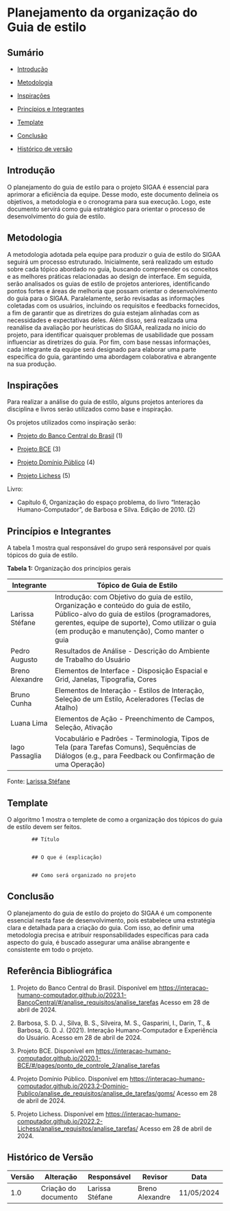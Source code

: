 # Planejamento da organização do Guia de estilo


## Sumário

* [Introdução](#Introdução)

* [Metodologia](#Metodologia)

* [Inspirações](#Inspirações)

* [Princípios e Integrantes](#Princípios-e-Integrantes)

* [Template](#Template)

* [Conclusão](#Conclusão)

* [Histórico de versão](#Histórico-de-versão)


## Introdução


O planejamento do guia de estilo para o projeto SIGAA é essencial para aprimorar a eficiência da equipe. Desse modo, este documento delineia os objetivos, a metodologia e o cronograma para sua execução. Logo, este documento servirá como guia estratégico para orientar o processo de desenvolvimento do guia de estilo.


## Metodologia


A metodologia adotada pela equipe para produzir o guia de estilo do SIGAA seguirá um processo estruturado. Inicialmente, será realizado um estudo sobre cada tópico abordado no guia, buscando compreender os conceitos e as melhores práticas relacionadas ao design de interface. Em seguida, serão analisados os guias de estilo de projetos anteriores, identificando pontos fortes e áreas de melhoria que possam orientar o desenvolvimento do guia para o SIGAA. Paralelamente, serão revisadas as informações coletadas com os usuários, incluindo os requisitos e feedbacks fornecidos, a fim de garantir que as diretrizes do guia estejam alinhadas com as necessidades e expectativas deles. Além disso, será realizada uma reanálise da avaliação por heurísticas do SIGAA, realizada no início do projeto, para identificar quaisquer problemas de usabilidade que possam influenciar as diretrizes do guia. Por fim, com base nessas informações, cada integrante da equipe será designado para elaborar uma parte específica do guia, garantindo uma abordagem colaborativa e abrangente na sua produção.


## Inspirações


Para realizar a análise do guia de estilo, alguns projetos anteriores da disciplina e livros serão utilizados como base e inspiração.


Os projetos utilizados como inspiração serão:


- [Projeto do Banco Central do Brasil](https://interacao-humano-computador.github.io/2023.1-BancoCentral/#/analise_requisitos/analise_tarefas) (1)

- [Projeto BCE](https://interacao-humano-computador.github.io/2020.1-BCE/#/pages/ponto_de_controle_2/analise_tarefas) (3)

- [Projeto Domínio Público](https://interacao-humano-computador.github.io/2023.2-Dominio-Publico/analise_de_requisitos/analise_de_tarefas/goms/) (4)

- [Projeto Lichess](https://interacao-humano-computador.github.io/2022.2-Lichess/analise_requisitos/analise_tarefas/) (5)


Livro:

- Capítulo 6, Organização do espaço problema, do livro “Interação Humano-Computador”, de Barbosa e Silva. Edição de 2010. (2)



## Princípios e Integrantes


A tabela 1 mostra qual responsável do grupo será responsável por quais tópicos do guia de estilo.


**Tabela 1:** Organização dos princípios gerais


| Integrante | Tópico de Guia de Estilo |
|-----------------|---------------------------------------------------|
| Larissa Stéfane | Introdução: com Objetivo do guia de estilo, Organização e conteúdo do guia de estilo, Público-alvo do guia de estilos (programadores, gerentes, equipe de suporte), Como utilizar o guia (em produção e manutenção), Como manter o guia |
| Pedro Augusto | Resultados de Análise - Descrição do Ambiente de Trabalho do Usuário |
| Breno Alexandre | Elementos de Interface - Disposição Espacial e Grid, Janelas, Tipografia, Cores |
| Bruno Cunha | Elementos de Interação - Estilos de Interação, Seleção de um Estilo, Aceleradores (Teclas de Atalho) |
| Luana Lima | Elementos de Ação - Preenchimento de Campos, Seleção, Ativação |
| Iago Passaglia | Vocabulário e Padrões - Terminologia, Tipos de Tela (para Tarefas Comuns), Sequências de Diálogos (e.g., para Feedback ou Confirmação de uma Operação) |


Fonte: [Larissa Stéfane](https://github.com/SkywalkerSupreme)


## Template


O algoritmo 1 mostra o templete de como a organização dos tópicos do guia de estilo devem ser feitos.


            ## Título
            
            
            ## O que é (explicação)
            
            
            ## Como será organizado no projeto
            
            
 ## Conclusão


O planejamento do guia de estilo do projeto do SIGAA é um componente essencial nesta fase de desenvolvimento, pois estabelece uma estratégia clara e detalhada para a criação do guia. Com isso, ao definir uma metodologia precisa e atribuir responsabilidades específicas para cada aspecto do guia, é buscado assegurar uma análise abrangente e consistente em todo o projeto.


## Referência Bibliográfica


1. Projeto do Banco Central do Brasil. Disponível em <https://interacao-humano-computador.github.io/2023.1-BancoCentral/#/analise_requisitos/analise_tarefas> Acesso em 28 de abril de 2024.

2. Barbosa, S. D. J., Silva, B. S., Silveira, M. S., Gasparini, I., Darin, T., & Barbosa, G. D. J. (2021). Interação Humano-Computador e Experiência do Usuário. Acesso em 28 de abril de 2024.

3. Projeto BCE. Disponível em <https://interacao-humano-computador.github.io/2020.1-BCE/#/pages/ponto_de_controle_2/analise_tarefas>

4. Projeto Domínio Público. Disponível em <https://interacao-humano-computador.github.io/2023.2-Dominio-Publico/analise_de_requisitos/analise_de_tarefas/goms/> Acesso em 28 de abril de 2024.

5. Projeto Lichess. Disponível em <https://interacao-humano-computador.github.io/2022.2-Lichess/analise_requisitos/analise_tarefas/> Acesso em 28 de abril de 2024.


## Histórico de Versão


| Versão | Alteração            | Responsável     | Revisor         | Data       |
| ------ | -------------------- | --------------- | --------------- | ---------- |
| 1.0    | Criação do documento | Larissa Stéfane | Breno Alexandre | 11/05/2024 |
